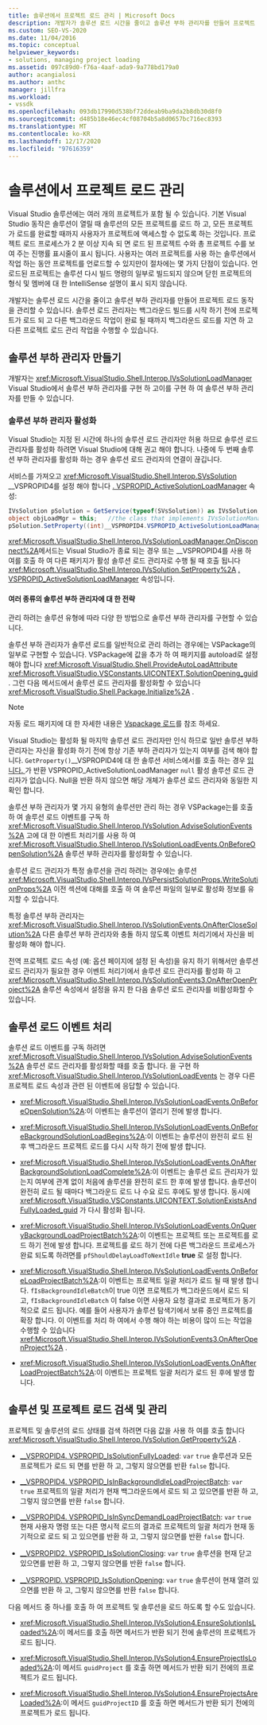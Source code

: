 ```yaml
---
title: 솔루션에서 프로젝트 로드 관리 | Microsoft Docs
description: 개발자가 솔루션 로드 시간을 줄이고 솔루션 부하 관리자를 만들어 프로젝트 로드 동작을 관리할 수 있는 방법에 대해 알아봅니다.
ms.custom: SEO-VS-2020
ms.date: 11/04/2016
ms.topic: conceptual
helpviewer_keywords:
- solutions, managing project loading
ms.assetid: 097c89d0-f76a-4aaf-ada9-9a778bd179a0
author: acangialosi
ms.author: anthc
manager: jillfra
ms.workload:
- vssdk
ms.openlocfilehash: 093db17990d538bf72ddeab9ba9da2b8db30d8f0
ms.sourcegitcommit: d485b18e46ec4cf08704b5a8d0657bc716ec8393
ms.translationtype: MT
ms.contentlocale: ko-KR
ms.lasthandoff: 12/17/2020
ms.locfileid: "97616359"
---
```

# <a name="manage-project-loading-in-a-solution"></a>솔루션에서 프로젝트 로드 관리
Visual Studio 솔루션에는 여러 개의 프로젝트가 포함 될 수 있습니다. 기본 Visual Studio 동작은 솔루션이 열릴 때 솔루션의 모든 프로젝트를 로드 하 고, 모든 프로젝트가 로드를 완료할 때까지 사용자가 프로젝트에 액세스할 수 없도록 하는 것입니다. 프로젝트 로드 프로세스가 2 분 이상 지속 되 면 로드 된 프로젝트 수와 총 프로젝트 수를 보여 주는 진행률 표시줄이 표시 됩니다. 사용자는 여러 프로젝트를 사용 하는 솔루션에서 작업 하는 동안 프로젝트를 언로드할 수 있지만이 절차에는 몇 가지 단점이 있습니다. 언로드된 프로젝트는 솔루션 다시 빌드 명령의 일부로 빌드되지 않으며 닫힌 프로젝트의 형식 및 멤버에 대 한 IntelliSense 설명이 표시 되지 않습니다.

 개발자는 솔루션 로드 시간을 줄이고 솔루션 부하 관리자를 만들어 프로젝트 로드 동작을 관리할 수 있습니다. 솔루션 로드 관리자는 백그라운드 빌드를 시작 하기 전에 프로젝트가 로드 되 고 다른 백그라운드 작업이 완료 될 때까지 백그라운드 로드를 지연 하 고 다른 프로젝트 로드 관리 작업을 수행할 수 있습니다.

## <a name="create-a-solution-load-manager"></a>솔루션 부하 관리자 만들기
 개발자는 <xref:Microsoft.VisualStudio.Shell.Interop.IVsSolutionLoadManager> Visual Studio에서 솔루션 부하 관리자를 구현 하 고이를 구현 하 여 솔루션 부하 관리자를 만들 수 있습니다.

### <a name="activate-a-solution-load-manager"></a>솔루션 부하 관리자 활성화
 Visual Studio는 지정 된 시간에 하나의 솔루션 로드 관리자만 허용 하므로 솔루션 로드 관리자를 활성화 하려면 Visual Studio에 대해 권고 해야 합니다. 나중에 두 번째 솔루션 부하 관리자를 활성화 하는 경우 솔루션 로드 관리자의 연결이 끊깁니다.

 서비스를 가져오고 <xref:Microsoft.VisualStudio.Shell.Interop.SVsSolution> __VSPROPID4를 설정 해야 합니다 [. VSPROPID_ActiveSolutionLoadManager](<xref:Microsoft.VisualStudio.Shell.Interop.__VSPROPID4.VSPROPID_ActiveSolutionLoadManager>) 속성:

```csharp
IVsSolution pSolution = GetService(typeof(SVsSolution)) as IVsSolution;
object objLoadMgr = this;   //the class that implements IVsSolutionManager
pSolution.SetProperty((int)__VSPROPID4.VSPROPID_ActiveSolutionLoadManager, objLoadMgr);
```

 <xref:Microsoft.VisualStudio.Shell.Interop.IVsSolutionLoadManager.OnDisconnect%2A>메서드는 Visual Studio가 종료 되는 경우 또는 __VSPROPID4를 사용 하 여를 호출 하 여 다른 패키지가 활성 솔루션 로드 관리자로 수행 될 때 호출 됩니다 <xref:Microsoft.VisualStudio.Shell.Interop.IVsSolution.SetProperty%2A> [. VSPROPID_ActiveSolutionLoadManager](<xref:Microsoft.VisualStudio.Shell.Interop.__VSPROPID4.VSPROPID_ActiveSolutionLoadManager>) 속성입니다.

#### <a name="strategies-for-different-kinds-of-solution-load-manager"></a>여러 종류의 솔루션 부하 관리자에 대 한 전략
 관리 하려는 솔루션 유형에 따라 다양 한 방법으로 솔루션 부하 관리자를 구현할 수 있습니다.

 솔루션 부하 관리자가 솔루션 로드를 일반적으로 관리 하려는 경우에는 VSPackage의 일부로 구현할 수 있습니다. VSPackage에 값을 추가 하 여 패키지를 autoload로 설정 해야 합니다 <xref:Microsoft.VisualStudio.Shell.ProvideAutoLoadAttribute> <xref:Microsoft.VisualStudio.VSConstants.UICONTEXT.SolutionOpening_guid> . 그런 다음 메서드에서 솔루션 로드 관리자를 활성화할 수 있습니다 <xref:Microsoft.VisualStudio.Shell.Package.Initialize%2A> .

> [!NOTE]
> 자동 로드 패키지에 대 한 자세한 내용은 [Vspackage 로드](../extensibility/loading-vspackages.md)를 참조 하세요.

 Visual Studio는 활성화 될 마지막 솔루션 로드 관리자만 인식 하므로 일반 솔루션 부하 관리자는 자신을 활성화 하기 전에 항상 기존 부하 관리자가 있는지 여부를 검색 해야 합니다. `GetProperty()`__VSPROPID4에 대 한 솔루션 서비스에서를 호출 하는 경우 [입니다. ](<xref:Microsoft.VisualStudio.Shell.Interop.__VSPROPID4.VSPROPID_ActiveSolutionLoadManager>)가 반환 VSPROPID_ActiveSolutionLoadManager `null` 활성 솔루션 로드 관리자가 없습니다. Null을 반환 하지 않으면 해당 개체가 솔루션 로드 관리자와 동일한 지 확인 합니다.

 솔루션 부하 관리자가 몇 가지 유형의 솔루션만 관리 하는 경우 VSPackage는를 호출 하 여 솔루션 로드 이벤트를 구독 하 <xref:Microsoft.VisualStudio.Shell.Interop.IVsSolution.AdviseSolutionEvents%2A> 고에 대 한 이벤트 처리기를 사용 하 여 <xref:Microsoft.VisualStudio.Shell.Interop.IVsSolutionLoadEvents.OnBeforeOpenSolution%2A> 솔루션 부하 관리자를 활성화할 수 있습니다.

 솔루션 로드 관리자가 특정 솔루션을 관리 하려는 경우에는 솔루션 <xref:Microsoft.VisualStudio.Shell.Interop.IVsPersistSolutionProps.WriteSolutionProps%2A> 이전 섹션에 대해를 호출 하 여 솔루션 파일의 일부로 활성화 정보를 유지할 수 있습니다.

 특정 솔루션 부하 관리자는 <xref:Microsoft.VisualStudio.Shell.Interop.IVsSolutionEvents.OnAfterCloseSolution%2A> 다른 솔루션 부하 관리자와 충돌 하지 않도록 이벤트 처리기에서 자신을 비활성화 해야 합니다.

 전역 프로젝트 로드 속성 (예: 옵션 페이지에 설정 된 속성)을 유지 하기 위해서만 솔루션 로드 관리자가 필요한 경우 이벤트 처리기에서 솔루션 로드 관리자를 활성화 하 고 <xref:Microsoft.VisualStudio.Shell.Interop.IVsSolutionEvents3.OnAfterOpenProject%2A> 솔루션 속성에서 설정을 유지 한 다음 솔루션 로드 관리자를 비활성화할 수 있습니다.

## <a name="handle-solution-load-events"></a>솔루션 로드 이벤트 처리
 솔루션 로드 이벤트를 구독 하려면 <xref:Microsoft.VisualStudio.Shell.Interop.IVsSolution.AdviseSolutionEvents%2A> 솔루션 로드 관리자를 활성화할 때를 호출 합니다. 을 구현 하 <xref:Microsoft.VisualStudio.Shell.Interop.IVsSolutionLoadEvents> 는 경우 다른 프로젝트 로드 속성과 관련 된 이벤트에 응답할 수 있습니다.

- <xref:Microsoft.VisualStudio.Shell.Interop.IVsSolutionLoadEvents.OnBeforeOpenSolution%2A>:이 이벤트는 솔루션이 열리기 전에 발생 합니다.

- <xref:Microsoft.VisualStudio.Shell.Interop.IVsSolutionLoadEvents.OnBeforeBackgroundSolutionLoadBegins%2A>:이 이벤트는 솔루션이 완전히 로드 된 후 백그라운드 프로젝트 로드를 다시 시작 하기 전에 발생 합니다.

- <xref:Microsoft.VisualStudio.Shell.Interop.IVsSolutionLoadEvents.OnAfterBackgroundSolutionLoadComplete%2A>:이 이벤트는 솔루션 로드 관리자가 있는지 여부에 관계 없이 처음에 솔루션을 완전히 로드 한 후에 발생 합니다. 솔루션이 완전히 로드 될 때마다 백그라운드 로드 나 수요 로드 후에도 발생 합니다. 동시에 <xref:Microsoft.VisualStudio.VSConstants.UICONTEXT.SolutionExistsAndFullyLoaded_guid> 가 다시 활성화 됩니다.

- <xref:Microsoft.VisualStudio.Shell.Interop.IVsSolutionLoadEvents.OnQueryBackgroundLoadProjectBatch%2A>:이 이벤트는 프로젝트 또는 프로젝트를 로드 하기 전에 발생 합니다. 프로젝트를 로드 하기 전에 다른 백그라운드 프로세스가 완료 되도록 하려면를 `pfShouldDelayLoadToNextIdle` **true** 로 설정 합니다.

- <xref:Microsoft.VisualStudio.Shell.Interop.IVsSolutionLoadEvents.OnBeforeLoadProjectBatch%2A>:이 이벤트는 프로젝트 일괄 처리가 로드 될 때 발생 합니다. `fIsBackgroundIdleBatch`이 true 이면 프로젝트가 백그라운드에서 로드 되 고, `fIsBackgroundIdleBatch` 이 false 이면 사용자 요청 결과로 프로젝트가 동기적으로 로드 됩니다. 예를 들어 사용자가 솔루션 탐색기에서 보류 중인 프로젝트를 확장 합니다. 이 이벤트를 처리 하 여에서 수행 해야 하는 비용이 많이 드는 작업을 수행할 수 있습니다 <xref:Microsoft.VisualStudio.Shell.Interop.IVsSolutionEvents3.OnAfterOpenProject%2A> .

- <xref:Microsoft.VisualStudio.Shell.Interop.IVsSolutionLoadEvents.OnAfterLoadProjectBatch%2A>:이 이벤트는 프로젝트 일괄 처리가 로드 된 후에 발생 합니다.

## <a name="detect-and-manage-solution-and-project-loading"></a>솔루션 및 프로젝트 로드 검색 및 관리
 프로젝트 및 솔루션의 로드 상태를 검색 하려면 다음 값을 사용 하 여를 호출 합니다 <xref:Microsoft.VisualStudio.Shell.Interop.IVsSolution.GetProperty%2A> .

- [__VSPROPID4. VSPROPID_IsSolutionFullyLoaded](<xref:Microsoft.VisualStudio.Shell.Interop.__VSPROPID4.VSPROPID_IsSolutionFullyLoaded>): `var` `true` 솔루션과 모든 프로젝트가 로드 되 면를 반환 하 고, 그렇지 않으면를 반환 `false` 합니다.

- [__VSPROPID4. VSPROPID_IsInBackgroundIdleLoadProjectBatch](<xref:Microsoft.VisualStudio.Shell.Interop.__VSPROPID4.VSPROPID_IsInBackgroundIdleLoadProjectBatch>): `var` `true` 프로젝트의 일괄 처리가 현재 백그라운드에서 로드 되 고 있으면를 반환 하 고, 그렇지 않으면를 반환 `false` 합니다.

- [__VSPROPID4. VSPROPID_IsInSyncDemandLoadProjectBatch](<xref:Microsoft.VisualStudio.Shell.Interop.__VSPROPID4.VSPROPID_IsInSyncDemandLoadProjectBatch>): `var` `true` 현재 사용자 명령 또는 다른 명시적 로드의 결과로 프로젝트의 일괄 처리가 현재 동기적으로 로드 되 고 있으면를 반환 하 고, 그렇지 않으면를 반환 `false` 합니다.

- [__VSPROPID2. VSPROPID_IsSolutionClosing](<xref:Microsoft.VisualStudio.Shell.Interop.__VSPROPID2.VSPROPID_IsSolutionClosing>): `var` `true` 솔루션을 현재 닫고 있으면를 반환 하 고, 그렇지 않으면를 반환 `false` 합니다.

- [__VSPROPID. VSPROPID_IsSolutionOpening](<xref:Microsoft.VisualStudio.Shell.Interop.__VSPROPID.VSPROPID_IsSolutionOpening>): `var` `true` 솔루션이 현재 열려 있으면를 반환 하 고, 그렇지 않으면를 반환 `false` 합니다.

다음 메서드 중 하나를 호출 하 여 프로젝트 및 솔루션을 로드 하도록 할 수도 있습니다.

- <xref:Microsoft.VisualStudio.Shell.Interop.IVsSolution4.EnsureSolutionIsLoaded%2A>:이 메서드를 호출 하면 메서드가 반환 되기 전에 솔루션의 프로젝트가 로드 됩니다.

- <xref:Microsoft.VisualStudio.Shell.Interop.IVsSolution4.EnsureProjectIsLoaded%2A>:이 메서드 `guidProject` 를 호출 하면 메서드가 반환 되기 전에의 프로젝트가 로드 됩니다.

- <xref:Microsoft.VisualStudio.Shell.Interop.IVsSolution4.EnsureProjectsAreLoaded%2A>:이 메서드 `guidProjectID` 를 호출 하면 메서드가 반환 되기 전에의 프로젝트가 로드 됩니다.
